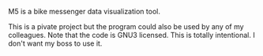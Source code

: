 M5 is a bike messenger data visualization tool.

This is a pivate project but the program could also be used 
by any of my colleagues. Note that the code is GNU3 licensed.
This is totally intentional. I don't want my boss to use it.

